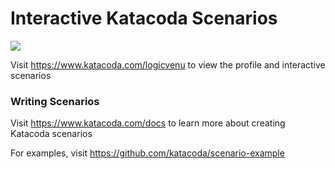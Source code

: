 # Interactive Katacoda Scenarios

[![](http://shields.katacoda.com/katacoda/logicvenu/count.svg)](https://www.katacoda.com/logicvenu "Get your profile on Katacoda.com")

Visit https://www.katacoda.com/logicvenu to view the profile and interactive scenarios

### Writing Scenarios
Visit https://www.katacoda.com/docs to learn more about creating Katacoda scenarios

For examples, visit https://github.com/katacoda/scenario-example
